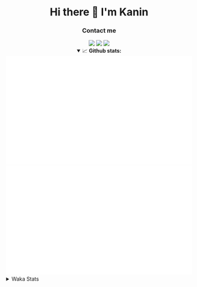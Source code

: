 <div align="center">
 <h1>Hi there 👋 I'm Kanin</h1>
 <h3>Contact me</h3>
 <a href="mailto:im@kanin.dev"><img src="https://img.shields.io/badge/gmail-%23D14836.svg?&style=for-the-badge&logo=gmail&logoColor=white"/></a>
 <a href="https://twitter.com/KaninDev"><img src="https://img.shields.io/badge/twitter-%231DA1F2.svg?&style=for-the-badge&logo=twitter&logoColor=white"/></a>
 <a href="https://www.linkedin.com/in/KaninDev"><img src="https://img.shields.io/badge/linkedin-%230077B5.svg?&style=for-the-badge&logo=linkedin&logoColor=white"/></a>
<details open>
  <summary>📈 <b>Github stats:</b></summary>
  <img src="https://github.com/Kanin/Kanin/blob/master/scripts/GitHubStats/generated/overview.svg"/>
  <img src="https://github.com/Kanin/Kanin/blob/master/scripts/GitHubStats/generated/languages.svg"/>
</details>
</div>

<details>
 <summary>Waka Stats</summary>

<!--START_SECTION:waka-->
![Code Time](http://img.shields.io/badge/Code%20Time-2%2C067%20hrs%2035%20mins-blue)

![Profile Views](http://img.shields.io/badge/Profile%20Views-0-blue)

![Lines of code](https://img.shields.io/badge/From%20Hello%20World%20I%27ve%20Written-847.6%20thousand%20lines%20of%20code-blue)

**🐱 My GitHub Data** 

> 📦 101.5 kB Used in GitHub's Storage 
 > 
> 🏆 475 Contributions in the Year 2023
 > 
> 🚫 Not Opted to Hire
 > 
> 📜 22 Public Repositories 
 > 
> 🔑 10 Private Repositories 
 > 
**I'm an Early 🐤** 

```text
🌞 Morning                2126 commits        ██████░░░░░░░░░░░░░░░░░░░   25.29 % 
🌆 Daytime                2517 commits        ███████░░░░░░░░░░░░░░░░░░   29.94 % 
🌃 Evening                2495 commits        ███████░░░░░░░░░░░░░░░░░░   29.68 % 
🌙 Night                  1269 commits        ████░░░░░░░░░░░░░░░░░░░░░   15.09 % 
```
📅 **I'm Most Productive on Monday** 

```text
Monday                   1599 commits        █████░░░░░░░░░░░░░░░░░░░░   19.02 % 
Tuesday                  1123 commits        ███░░░░░░░░░░░░░░░░░░░░░░   13.36 % 
Wednesday                787 commits         ██░░░░░░░░░░░░░░░░░░░░░░░   09.36 % 
Thursday                 1248 commits        ████░░░░░░░░░░░░░░░░░░░░░   14.84 % 
Friday                   1332 commits        ████░░░░░░░░░░░░░░░░░░░░░   15.84 % 
Saturday                 814 commits         ██░░░░░░░░░░░░░░░░░░░░░░░   09.68 % 
Sunday                   1504 commits        ████░░░░░░░░░░░░░░░░░░░░░   17.89 % 
```


📊 **This Week I Spent My Time On** 

```text
🕑︎ Time Zone: America/New_York

💬 Programming Languages: 
Python                   8 hrs 50 mins       █████████████████████████   99.74 % 
GitIgnore file           0 secs              ░░░░░░░░░░░░░░░░░░░░░░░░░   00.17 % 
Markdown                 0 secs              ░░░░░░░░░░░░░░░░░░░░░░░░░   00.07 % 
Log File                 0 secs              ░░░░░░░░░░░░░░░░░░░░░░░░░   00.02 % 
virtualenv               0 secs              ░░░░░░░░░░░░░░░░░░░░░░░░░   00.00 % 

🔥 Editors: 
PyCharm                  8 hrs 52 mins       █████████████████████████   100.00 % 

🐱‍💻 Projects: 
BB-CommunityBot          8 hrs 30 mins       ████████████████████████░   95.94 % 
pilmoji                  19 mins             █░░░░░░░░░░░░░░░░░░░░░░░░   03.71 % 
MediaUploader            1 min               ░░░░░░░░░░░░░░░░░░░░░░░░░   00.35 % 

💻 Operating System: 
Windows                  8 hrs 52 mins       █████████████████████████   100.00 % 
```

**I Mostly Code in Python** 

```text
Python                   26 repos            ██████████████░░░░░░░░░░░   57.78 % 
Java                     7 repos             ████░░░░░░░░░░░░░░░░░░░░░   15.56 % 
JavaScript               4 repos             ██░░░░░░░░░░░░░░░░░░░░░░░   08.89 % 
Kotlin                   2 repos             █░░░░░░░░░░░░░░░░░░░░░░░░   04.44 % 
HTML                     2 repos             █░░░░░░░░░░░░░░░░░░░░░░░░   04.44 % 
```



**Timeline**

![Lines of Code chart](https://raw.githubusercontent.com/Kanin/Kanin/master/assets/bar_graph.png)


 Last Updated on 28/07/2023 16:04:52 UTC
<!--END_SECTION:waka-->
</details>
